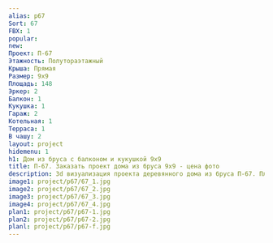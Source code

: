 ```yaml
---
alias: p67
Sort: 67
FBX: 1
popular: 
new: 
Проект: П-67
Этажность: Полутораэтажный
Крыша: Прямая
Размер: 9х9
Площадь: 148
Эркер: 2
Балкон: 1
Кукушка: 1
Гараж: 2
Котельная: 1
Терраса: 1
В чашу: 2
layout: project
hidemenu: 1
h1: Дом из бруса с балконом и кукушкой 9х9
title: П-67. Заказать проект дома из бруса 9х9 - цена фото
description: 3d визуализация проекта деревянного дома из бруса П-67. Площадь 148 м2, размер 9х9. Вы можете внести любые изменения в проект.
image1: project/p67/67_1.jpg
image2: project/p67/67_2.jpg
image3: project/p67/67_3.jpg
image4: project/p67/67_4.jpg
plan1: project/p67/p67-1.jpg
plan2: project/p67/p67-2.jpg
planl: project/p67/p67-f.jpg
---
```

